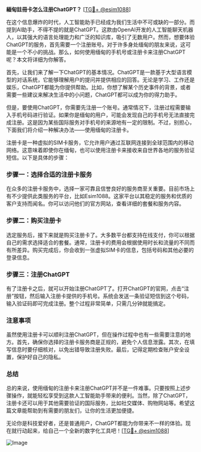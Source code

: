 **緬甸註冊卡怎么注册ChatGPT？** [[TG💪+ @esim1088](https://t.me/s/esim1088)]

在这个信息爆炸的时代，人工智能助手已经成为我们生活中不可或缺的一部分。而提到AI助手，不得不提的就是ChatGPT。这款由OpenAI开发的人工智能聊天机器人，以其强大的语言处理能力和广泛的知识库，吸引了无数用户。然而，想要体验ChatGPT的服务，首先需要一个注册账号。对于许多身处缅甸的朋友来说，这可能是一个不小的挑战。那么，如何使用缅甸的手机号或注册卡来注册ChatGPT呢？本文将详细为你解答。

首先，让我们来了解一下ChatGPT的基本情况。ChatGPT是一款基于大型语言模型的对话系统，它能够理解用户的提问并提供相应的回答。无论是学习、工作还是娱乐，ChatGPT都能为你提供帮助。比如，你想了解某个历史事件的背景，或者需要一些建议来解决生活中的小问题，ChatGPT都可以成为你的得力助手。

但是，要使用ChatGPT，你需要先注册一个账号。通常情况下，注册过程需要输入手机号码进行验证。如果你是缅甸的用户，可能会发现自己的手机号无法直接完成注册。这是因为某些国际服务对手机号的来源地有一定的限制。不过，别担心，下面我们将介绍一种解决办法——使用缅甸的注册卡。

注册卡是一种虚拟的SIM卡服务，它允许用户通过互联网连接到全球范围内的移动网络。这意味着即使你在缅甸，也可以使用注册卡来接收来自世界各地的服务验证短信。以下是具体的步骤：

### 步骤一：选择合适的注册卡服务

在众多的注册卡服务中，选择一家可靠且信誉良好的服务商至关重要。目前市场上有不少提供此类服务的平台，比如Esim1088。这家平台以其稳定的服务和优质的客户支持而闻名。你可以访问他们的官方网站，查看详细的套餐和服务内容。

### 步骤二：购买注册卡

选定服务后，接下来就是购买注册卡了。大多数平台都支持在线支付，你可以根据自己的需求选择适合的套餐。通常，注册卡的费用会根据使用时长和流量的不同而有所差异。购买完成后，你会收到一张虚拟SIM卡的信息，包括号码和其他必要的登录信息。

### 步骤三：注册ChatGPT

有了注册卡之后，就可以开始注册ChatGPT了。打开ChatGPT的官网，点击“注册”按钮，然后输入注册卡提供的手机号。系统会发送一条验证短信到这个号码，输入验证码即可完成注册。整个过程非常简单，只需几分钟就能搞定。

### 注意事项

虽然使用注册卡可以顺利注册ChatGPT，但在操作过程中也有一些需要注意的地方。首先，确保你选择的注册卡服务商是正规的，避免个人信息泄露。其次，在填写信息时要仔细核对，以免出错导致注册失败。最后，记得定期检查账户安全设置，保护好自己的隐私。

### 总结

总的来说，使用缅甸的注册卡来注册ChatGPT并不是一件难事。只要按照上述步骤操作，就能轻松享受到这款人工智能助手带来的便利。当然，除了ChatGPT，注册卡还可以用于其他需要验证的国际服务，比如社交媒体、购物网站等。希望这篇文章能帮助到有需要的朋友们，让你的生活更加便捷。

无论你是科技爱好者，还是普通用户，ChatGPT都能为你带来不一样的体验。现在就行动起来，给自己一个全新的数字化工具吧！[[TG💪+ @esim1088](https://t.me/s/esim1088)]

![Image](https://i.postimg.cc/4NQfJmqS/Snipaste-2025-05-13-00-14-12.png)